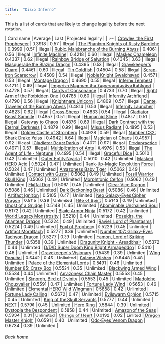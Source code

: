 ```yaml
---
title:  "Disco Inferno"
---
```


This is a list of cards that are likely to change legality before the next rotation.

| Card name | Average | Last | Projected legality |
| :-- |
[Crowley, the First Propheseer](https://db.ygoprodeck.com/card/?search=Crowley,%20the%20First%20Propheseer) | 0.3918 | 0.57 | Illegal |
[The Phantom Knights of Rusty Bardiche](https://db.ygoprodeck.com/card/?search=The%20Phantom%20Knights%20of%20Rusty%20Bardiche) | 0.3999 | 0.57 | Illegal |
[Rubic, Malebranche of the Burning Abyss](https://db.ygoprodeck.com/card/?search=Rubic,%20Malebranche%20of%20the%20Burning%20Abyss) | 0.4061 | 0.56 | Illegal |
[Infinite Machine](https://db.ygoprodeck.com/card/?search=Infinite%20Machine) | 0.4218 | 0.60 | Illegal |
[Masked Chameleon](https://db.ygoprodeck.com/card/?search=Masked%20Chameleon) | 0.4337 | 0.62 | Illegal |
[Rainbow Bridge of Salvation](https://db.ygoprodeck.com/card/?search=Rainbow%20Bridge%20of%20Salvation) | 0.4345 | 0.63 | Illegal |
[Masquerade the Blazing Dragon](https://db.ygoprodeck.com/card/?search=Masquerade%20the%20Blazing%20Dragon) | 0.4395 | 0.53 | Illegal |
[Gravekeeper's Guard](https://db.ygoprodeck.com/card/?search=Gravekeeper's%20Guard) | 0.4461 | 0.60 | Illegal |
[Tin Goldfish](https://db.ygoprodeck.com/card/?search=Tin%20Goldfish) | 0.4504 | 0.58 | Illegal |
[Scrap-Iron Scarecrow](https://db.ygoprodeck.com/card/?search=Scrap-Iron%20Scarecrow) | 0.4509 | 0.54 | Illegal |
[Noble Knight Gwalchavad](https://db.ygoprodeck.com/card/?search=Noble%20Knight%20Gwalchavad) | 0.4571 | 0.53 | Illegal |
[Montage Dragon](https://db.ygoprodeck.com/card/?search=Montage%20Dragon) | 0.4690 | 0.55 | Illegal |
[Inferno Tempest](https://db.ygoprodeck.com/card/?search=Inferno%20Tempest) | 0.4714 | 0.69 | Illegal |
[Imperion Magnum the Superconductive Battlebot](https://db.ygoprodeck.com/card/?search=Imperion%20Magnum%20the%20Superconductive%20Battlebot) | 0.4728 | 0.57 | Illegal |
[Cards of Consonance](https://db.ygoprodeck.com/card/?search=Cards%20of%20Consonance) | 0.4733 | 0.70 | Illegal |
[Right Arm of the Forbidden One](https://db.ygoprodeck.com/card/?search=Right%20Arm%20of%20the%20Forbidden%20One) | 0.4785 | 0.60 | Illegal |
[Infernity Archfiend](https://db.ygoprodeck.com/card/?search=Infernity%20Archfiend) | 0.4790 | 0.56 | Illegal |
[Knightmare Unicorn](https://db.ygoprodeck.com/card/?search=Knightmare%20Unicorn) | 0.4809 | 0.57 | Illegal |
[Dante, Traveler of the Burning Abyss](https://db.ygoprodeck.com/card/?search=Dante,%20Traveler%20of%20the%20Burning%20Abyss) | 0.4814 | 0.53 | Illegal |
[Infernity Launcher](https://db.ygoprodeck.com/card/?search=Infernity%20Launcher) | 0.4823 | 0.62 | Illegal |
[Cross-Sheep](https://db.ygoprodeck.com/card/?search=Cross-Sheep) | 0.4833 | 0.54 | Illegal |
[Gladiator Beast Samnite](https://db.ygoprodeck.com/card/?search=Gladiator%20Beast%20Samnite) | 0.4857 | 0.51 | Illegal |
[Humanoid Slime](https://db.ygoprodeck.com/card/?search=Humanoid%20Slime) | 0.4857 | 0.51 | Illegal |
[Gateway to Chaos](https://db.ygoprodeck.com/card/?search=Gateway%20to%20Chaos) | 0.4876 | 0.69 | Illegal |
[Dark Contract with the Eternal Darkness](https://db.ygoprodeck.com/card/?search=Dark%20Contract%20with%20the%20Eternal%20Darkness) | 0.4879 | 0.99 | Illegal |
[Missus Radiant](https://db.ygoprodeck.com/card/?search=Missus%20Radiant) | 0.4895 | 0.53 | Illegal |
[Golden Castle of Stromberg](https://db.ygoprodeck.com/card/?search=Golden%20Castle%20of%20Stromberg) | 0.4928 | 0.59 | Illegal |
[Number C32: Shark Drake Veiss](https://db.ygoprodeck.com/card/?search=Number%20C32:%20Shark%20Drake%20Veiss) | 0.4942 | 0.64 | Illegal |
[Magician of Chaos](https://db.ygoprodeck.com/card/?search=Magician%20of%20Chaos) | 0.4957 | 0.52 | Illegal |
[Gladiator Beast Darius](https://db.ygoprodeck.com/card/?search=Gladiator%20Beast%20Darius) | 0.4971 | 0.57 | Illegal |
[Predapractice](https://db.ygoprodeck.com/card/?search=Predapractice) | 0.4971 | 0.57 | Illegal |
[Multiplication of Ants](https://db.ygoprodeck.com/card/?search=Multiplication%20of%20Ants) | 0.4976 | 0.53 | Illegal |
[The Agent of Life - Neptune](https://db.ygoprodeck.com/card/?search=The%20Agent%20of%20Life%20-%20Neptune) | 0.4995 | 0.54 | Illegal |
[Graceful Dice](https://db.ygoprodeck.com/card/?search=Graceful%20Dice) | 0.5010 | 0.42 | Unlimited |
[Outer Entity Nyarla](https://db.ygoprodeck.com/card/?search=Outer%20Entity%20Nyarla) | 0.5010 | 0.42 | Unlimited |
[Masked HERO Acid](https://db.ygoprodeck.com/card/?search=Masked%20HERO%20Acid) | 0.5024 | 0.47 | Unlimited |
[Rank-Up-Magic Revolution Force](https://db.ygoprodeck.com/card/?search=Rank-Up-Magic%20Revolution%20Force) | 0.5024 | 0.47 | Unlimited |
[Amazoness Baby Tiger](https://db.ygoprodeck.com/card/?search=Amazoness%20Baby%20Tiger) | 0.5062 | 0.49 | Unlimited |
[Contact with Gusto](https://db.ygoprodeck.com/card/?search=Contact%20with%20Gusto) | 0.5062 | 0.49 | Unlimited |
[Fossil Warrior Skull King](https://db.ygoprodeck.com/card/?search=Fossil%20Warrior%20Skull%20King) | 0.5062 | 0.49 | Unlimited |
[Morphtronic Celfon](https://db.ygoprodeck.com/card/?search=Morphtronic%20Celfon) | 0.5062 | 0.49 | Unlimited |
[Fluffal Dog](https://db.ygoprodeck.com/card/?search=Fluffal%20Dog) | 0.5067 | 0.45 | Unlimited |
[Clear Vice Dragon](https://db.ygoprodeck.com/card/?search=Clear%20Vice%20Dragon) | 0.5086 | 0.46 | Unlimited |
[Dark Beckoning Beast](https://db.ygoprodeck.com/card/?search=Dark%20Beckoning%20Beast) | 0.5086 | 0.46 | Unlimited |
[Artifact Ignition](https://db.ygoprodeck.com/card/?search=Artifact%20Ignition) | 0.5105 | 0.47 | Unlimited |
[Neo Galaxy-Eyes Cipher Dragon](https://db.ygoprodeck.com/card/?search=Neo%20Galaxy-Eyes%20Cipher%20Dragon) | 0.5115 | 0.39 | Unlimited |
[Rite of Spirit](https://db.ygoprodeck.com/card/?search=Rite%20of%20Spirit) | 0.5143 | 0.49 | Unlimited |
[Ghost of a Grudge](https://db.ygoprodeck.com/card/?search=Ghost%20of%20a%20Grudge) | 0.5148 | 0.45 | Unlimited |
[Abominable Unchained Soul](https://db.ygoprodeck.com/card/?search=Abominable%20Unchained%20Soul) | 0.5172 | 0.42 | Unlimited |
[Blade Armor Ninja](https://db.ygoprodeck.com/card/?search=Blade%20Armor%20Ninja) | 0.5172 | 0.42 | Unlimited |
[World Legacy Monstrosity](https://db.ygoprodeck.com/card/?search=World%20Legacy%20Monstrosity) | 0.5210 | 0.44 | Unlimited |
[Poseidra, the Atlantean Dragon](https://db.ygoprodeck.com/card/?search=Poseidra,%20the%20Atlantean%20Dragon) | 0.5224 | 0.49 | Unlimited |
[Raviel, Lord of Phantasms](https://db.ygoprodeck.com/card/?search=Raviel,%20Lord%20of%20Phantasms) | 0.5224 | 0.49 | Unlimited |
[Fool of Prophecy](https://db.ygoprodeck.com/card/?search=Fool%20of%20Prophecy) | 0.5229 | 0.45 | Unlimited |
[Artifact Moralltach](https://db.ygoprodeck.com/card/?search=Artifact%20Moralltach) | 0.5277 | 0.39 | Unlimited |
[Number 107: Galaxy-Eyes Tachyon Dragon](https://db.ygoprodeck.com/card/?search=Number%20107:%20Galaxy-Eyes%20Tachyon%20Dragon) | 0.5277 | 0.39 | Unlimited |
[Hamon, Lord of Striking Thunder](https://db.ygoprodeck.com/card/?search=Hamon,%20Lord%20of%20Striking%20Thunder) | 0.5358 | 0.39 | Unlimited |
[Dragunity Knight - Areadbhair](https://db.ygoprodeck.com/card/?search=Dragunity%20Knight%20-%20Areadbhair) | 0.5372 | 0.44 | Unlimited |
[D/D/D Super Doom King Bright Armageddon](https://db.ygoprodeck.com/card/?search=D/D/D%20Super%20Doom%20King%20Bright%20Armageddon) | 0.5410 | 0.46 | Unlimited |
[Gravekeeper's Visionary](https://db.ygoprodeck.com/card/?search=Gravekeeper's%20Visionary) | 0.5439 | 0.39 | Unlimited |
[Wing Requital](https://db.ygoprodeck.com/card/?search=Wing%20Requital) | 0.5442 | 0.45 | Unlimited |
[Solemn Wishes](https://db.ygoprodeck.com/card/?search=Solemn%20Wishes) | 0.5448 | 0.48 | Unlimited |
[Palace of the Elemental Lords](https://db.ygoprodeck.com/card/?search=Palace%20of%20the%20Elemental%20Lords) | 0.5491 | 0.46 | Unlimited |
[Number 85: Crazy Box](https://db.ygoprodeck.com/card/?search=Number%2085:%20Crazy%20Box) | 0.5524 | 0.35 | Unlimited |
[Blackwing Armed Wing](https://db.ygoprodeck.com/card/?search=Blackwing%20Armed%20Wing) | 0.5534 | 0.44 | Unlimited |
[Amazoness Chain Master](https://db.ygoprodeck.com/card/?search=Amazoness%20Chain%20Master) | 0.5553 | 0.45 | Unlimited |
[Simorgh, Bird of Divinity](https://db.ygoprodeck.com/card/?search=Simorgh,%20Bird%20of%20Divinity) | 0.5553 | 0.45 | Unlimited |
[Madolche Chouxvalier](https://db.ygoprodeck.com/card/?search=Madolche%20Chouxvalier) | 0.5591 | 0.47 | Unlimited |
[Fortune Lady Wind](https://db.ygoprodeck.com/card/?search=Fortune%20Lady%20Wind) | 0.5653 | 0.46 | Unlimited |
[Elemental HERO Wild Wingman](https://db.ygoprodeck.com/card/?search=Elemental%20HERO%20Wild%20Wingman) | 0.5658 | 0.42 | Unlimited |
[Fortune Lady Calling](https://db.ygoprodeck.com/card/?search=Fortune%20Lady%20Calling) | 0.5672 | 0.47 | Unlimited |
[Evilswarm Ophion](https://db.ygoprodeck.com/card/?search=Evilswarm%20Ophion) | 0.5715 | 0.45 | Unlimited |
[King of the Skull Servants](https://db.ygoprodeck.com/card/?search=King%20of%20the%20Skull%20Servants) | 0.5777 | 0.44 | Unlimited |
[NEXT](https://db.ygoprodeck.com/card/?search=NEXT) | 0.5796 | 0.45 | Unlimited |
[Hero Ring](https://db.ygoprodeck.com/card/?search=Hero%20Ring) | 0.5844 | 0.39 | Unlimited |
[Dystopia the Despondent](https://db.ygoprodeck.com/card/?search=Dystopia%20the%20Despondent) | 0.5858 | 0.44 | Unlimited |
[Amazon of the Seas](https://db.ygoprodeck.com/card/?search=Amazon%20of%20the%20Seas) | 0.5934 | 0.31 | Unlimited |
[Change of Heart](https://db.ygoprodeck.com/card/?search=Change%20of%20Heart) | 0.6192 | 0.02 | Limited |
[Dragon Master Knight](https://db.ygoprodeck.com/card/?search=Dragon%20Master%20Knight) | 0.6591 | 0.40 | Unlimited |
[Odd-Eyes Venom Dragon](https://db.ygoprodeck.com/card/?search=Odd-Eyes%20Venom%20Dragon) | 0.6734 | 0.39 | Unlimited |

###### [Back home](index)